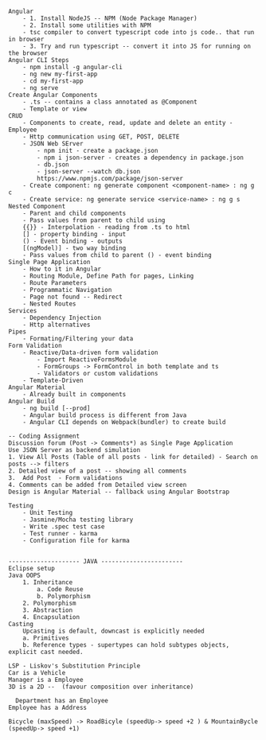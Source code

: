     Angular
        - 1. Install NodeJS -- NPM (Node Package Manager)
        - 2. Install some utilities with NPM
        - tsc compiler to convert typescript code into js code.. that run in browser
        - 3. Try and run typescript -- convert it into JS for running on the browser
    Angular CLI Steps
        - npm install -g angular-cli
        - ng new my-first-app
        - cd my-first-app
        - ng serve
    Create Angular Components 
        - .ts -- contains a class annotated as @Component 
        - Template or view
    CRUD
        - Components to create, read, update and delete an entity - Employee
        - Http communication using GET, POST, DELETE
        - JSON Web SErver
            - npm init - create a package.json
            - npm i json-server - creates a dependency in package.json
            - db.json 
            - json-server --watch db.json
            https://www.npmjs.com/package/json-server
        - Create component: ng generate component <component-name> : ng g c
        - Create service: ng generate service <service-name> : ng g s
    Nested Component 
        - Parent and child components
        - Pass values from parent to child using  
        {{}} - Interpolation - reading from .ts to html
        [] - property binding - input
        () - Event binding - outputs
        [(ngModel)] - two way binding
        - Pass values from child to parent () - event binding
    Single Page Application
        - How to it in Angular
        - Routing Module, Define Path for pages, Linking
        - Route Parameters
        - Programmatic Navigation
        - Page not found -- Redirect
        - Nested Routes
    Services
        - Dependency Injection
        - Http alternatives
    Pipes
        - Formating/Filtering your data
    Form Validation
        - Reactive/Data-driven form validation
            - Import ReactiveFormsModule
            - FormGroups -> FormControl in both template and ts
            - Validators or custom validations
        - Template-Driven
    Angular Material 
        - Already built in components
    Angular Build
        - ng build [--prod]
        - Angular build process is different from Java
        - Angular CLI depends on Webpack(bundler) to create build

    -- Coding Assignment
    Discussion forum (Post -> Comments*) as Single Page Application
    Use JSON Server as backend simulation
    1. View All Posts (Table of all posts - link for detailed) - Search on posts --> filters
    2. Detailed view of a post -- showing all comments
    3.  Add Post  - Form validations
    4. Comments can be added from Detailed view screen
    Design is Angular Material -- fallback using Angular Bootstrap

    Testing
        - Unit Testing
        - Jasmine/Mocha testing library
        - Write .spec test case
        - Test runner - karma
        - Configuration file for karma


    -------------------- JAVA -----------------------
    Eclipse setup
    Java OOPS
        1. Inheritance
            a. Code Reuse
            b. Polymorphism
        2. Polymorphism
        3. Abstraction
        4. Encapsulation
    Casting 
        Upcasting is default, downcast is explicitly needed
        a. Primitives
        b. Reference types - supertypes can hold subtypes objects, explicit cast needed.

    LSP - Liskov's Substitution Principle
    Car is a Vehicle
    Manager is a Employee
    3D is a 2D --  (favour composition over inheritance)

      Department has an Employee
    Employee has a Address

    Bicycle (maxSpeed) -> RoadBicyle (speedUp-> speed +2 ) & MountainBycle (speedUp-> speed +1)

    